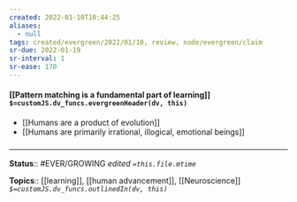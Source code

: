 ```yaml
---
created: 2022-01-10T10:44:25 
aliases:
  - null
tags: created/evergreen/2022/01/10, review, node/evergreen/claim
sr-due: 2022-01-19
sr-interval: 1
sr-ease: 170
---
```


#### [[Pattern matching is a fundamental part of learning]] `$=customJS.dv_funcs.evergreenHeader(dv, this)`

- [[Humans are a product of evolution]]
- [[Humans are primarily irrational, illogical, emotional beings]]
 

### <hr class="footnote"/>

**Status**:: #EVER/GROWING
*edited `=this.file.mtime`*

**Topics**:: [[learning]], [[human advancement]], [[Neuroscience]]
*`$=customJS.dv_funcs.outlinedIn(dv, this)`*
